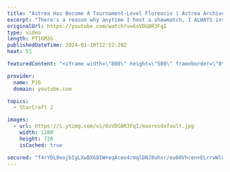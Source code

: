 ```yaml
---
title: "Astrea Has Become A Tournament-Level Florencio | Astrea Archives 1 - StarCraft 2"
excerpt: "There's a reason why anytime I host a showmatch, I ALWAYS invite Astrea - He is just TOO fun to watch. This game is from a pro tournament, where Astrea has been goofing off the entire time and winning with gigabrained mind games. He sent me this personally, saying this was the most interesting match"
originalUrl: https://youtube.com/watch?v=6sVDG8R3FqI
type: video
length: PT16M3S
publishedDateTime: 2024-01-10T12:52:20Z
heat: 51

featuredContent: "<iframe width=\"800\" height=\"500\" frameborder=\"0\" src=\"https://www.youtube.com/embed/6sVDG8R3FqI\" allow=\"accelerometer; autoplay; encrypted-media; gyroscope; picture-in-picture\" allowfullscreen></iframe>"

provider:
  name: PiG
  domain: youtube.com

topics:
  - StarCraft 2

images:
  - url: https://i.ytimg.com/vi/6sVDG8R3FqI/maxresdefault.jpg
    width: 1280
    height: 720
    isCached: true

secured: "f4rYDL0eojbIgLXwBX68IW+eqAceo4rmqlDNJ8uhxr/eu60Vhcen+ELrrwWlnst9fPedYulRtnMOukWRf7gfx9N+qe8Jyb4hVgsL/QStx6ddwf0S1kMOjdtLHebFUV22HnVd/7t3GgcrmxFmVwZTuPPbsy8o2Qajy8tndmKcrhEFsLPpxk2x2v5tNIZlO7k0juYDx5MNb9ypailDZZk4Ft6AAjaw7Ni2grx6/ydTrsjZDydoK+ysIGFLb9mJgBf/vfWMEOVsHvSWChXJmNHg3AEUY/i8V6C8wyV6mMvJvjpLhXiRfuKMpw7QnwRPSNOLRU03ViA7Ob1zzMeDpsWHMt/yCe5c6SCipxkR7kNthq4IIXxPwbjG4+oG3B+yL2g4FdG7gt7nPegINSX/xOyFOz6VDt5jSNsnAIfH8pWD/HA=;TYosPbqkq48vVjmJ7HrBEw=="
---
```


